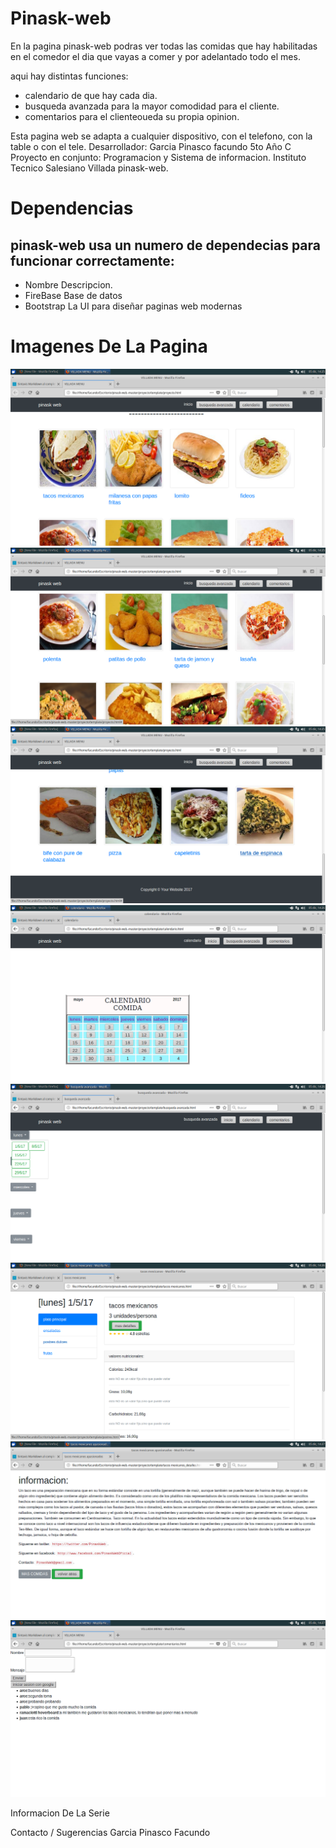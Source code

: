 # Pinask-web

En la pagina pinask-web podras ver todas las comidas que hay habilitadas en el comedor el dia que vayas a comer y por adelantado todo el mes.

aqui hay distintas funciones:

* calendario de que hay cada dia.
* busqueda avanzada para la mayor comodidad para el cliente.
* comentarios para el clienteoueda su propia opinion.

Esta pagina web se adapta a cualquier dispositivo, con el telefono, con la table o con el tele.
Desarrollador:
  Garcia Pinasco facundo
  5to Año C
  Proyecto en conjunto: Programacion y Sistema de informacion.
  Instituto Tecnico Salesiano Villada
pinask-web.

# Dependencias

## pinask-web usa un numero de dependecias para funcionar correctamente:
* Nombre 	Descripcion.
* FireBase 	Base de datos
* Bootstrap 	La UI para diseñar paginas web modernas

# Imagenes De La Pagina
![Texto alternativo](https://github.com/facundogp/pinask-web./blob/master/Captura%20de%20pantalla_2017-12-05_14-25-27.png)
![Texto alternativo](https://github.com/facundogp/pinask-web./blob/master/2.png)
![Texto alternativo](https://github.com/facundogp/pinask-web./blob/master/3.png)
![Texto alternativo](https://github.com/facundogp/pinask-web./blob/master/4.png)
![Texto alternativo](https://github.com/facundogp/pinask-web./blob/master/5.png)
![Texto alternativo](https://github.com/facundogp/pinask-web./blob/master/6.png)
![Texto alternativo](https://github.com/facundogp/pinask-web./blob/master/7.png)
![Texto alternativo](https://github.com/facundogp/pinask-web./blob/master/8.png)


Informacion De La Serie

Contacto / Sugerencias
Garcia Pinasco Facundo

